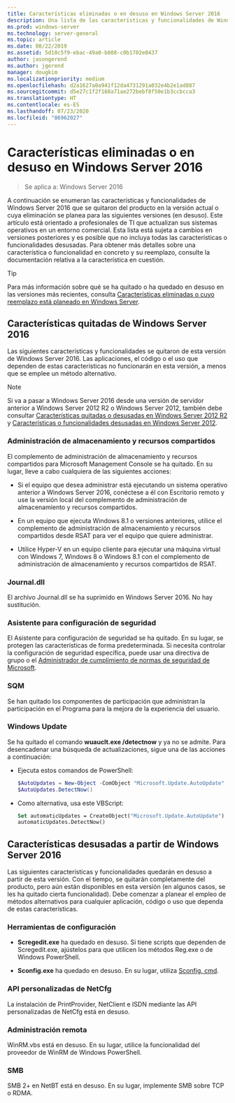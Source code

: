 ```yaml
---
title: Características eliminadas o en desuso en Windows Server 2016
description: Una lista de las características y funcionalidades de Windows Server 2016 que se quitaron del producto en la versión actual o cuya eliminación se planea para las siguientes versiones (en desuso). Este artículo está orientado a profesionales de TI que actualizan sus sistemas operativos en un entorno comercial.
ms.prod: windows-server
ms.technology: server-general
ms.topic: article
ms.date: 08/22/2019
ms.assetid: 5d10c5f9-ebac-49a0-b808-c0b1702e0437
author: jasongerend
ms.author: jgerend
manager: dougkim
ms.localizationpriority: medium
ms.openlocfilehash: d2a1627a0a941f12da4731291a032e4b2e1ad887
ms.sourcegitcommit: d5e27c1f2f168a71ae272bebf8f50e1b3ccbcca3
ms.translationtype: HT
ms.contentlocale: es-ES
ms.lasthandoff: 07/23/2020
ms.locfileid: "86962027"
---
```

# <a name="features-removed-or-deprecated-in--windows-server-2016"></a>Características eliminadas o en desuso en Windows Server 2016

>Se aplica a: Windows Server 2016

A continuación se enumeran las características y funcionalidades de Windows Server 2016 que se quitaron del producto en la versión actual o cuya eliminación se planea para las siguientes versiones (en desuso). Este artículo está orientado a profesionales de TI que actualizan sus sistemas operativos en un entorno comercial. Esta lista está sujeta a cambios en versiones posteriores y es posible que no incluya todas las características o funcionalidades desusadas. Para obtener más detalles sobre una característica o funcionalidad en concreto y su reemplazo, consulte la documentación relativa a la característica en cuestión.

> [!TIP]
> Para más información sobre qué se ha quitado o ha quedado en desuso en las versiones más recientes, consulta [Características eliminadas o cuyo reemplazo está planeado en Windows Server](../get-started-19/removed-features.md).

## <a name="features-removed-from-windows-server-2016"></a>Características quitadas de Windows Server 2016

Las siguientes características y funcionalidades se quitaron de esta versión de Windows Server 2016. Las aplicaciones, el código o el uso que dependen de estas características no funcionarán en esta versión, a menos que se emplee un método alternativo.  

> [!NOTE]  
> Si va a pasar a Windows Server 2016 desde una versión de servidor anterior a Windows Server 2012 R2 o Windows Server 2012, también debe consultar [Características quitadas o desusadas en Windows Server 2012 R2](/previous-versions/windows/it-pro/windows-server-2012-R2-and-2012/dn303411(v=ws.11)) y [Características o funcionalidades desusadas en Windows Server 2012](/previous-versions/windows/it-pro/windows-server-2012-R2-and-2012/hh831568(v=ws.11)).  

### <a name="share-and-storage-management"></a>Administración de almacenamiento y recursos compartidos

El complemento de administración de almacenamiento y recursos compartidos para Microsoft Management Console se ha quitado. En su lugar, lleve a cabo cualquiera de las siguientes acciones:  

-   Si el equipo que desea administrar está ejecutando un sistema operativo anterior a Windows Server 2016, conéctese a él con Escritorio remoto y use la versión local del complemento de administración de almacenamiento y recursos compartidos.  

-   En un equipo que ejecuta Windows 8.1 o versiones anteriores, utilice el complemento de administración de almacenamiento y recursos compartidos desde RSAT para ver el equipo que quiere administrar.  

-   Utilice Hyper-V en un equipo cliente para ejecutar una máquina virtual con Windows 7, Windows 8 o Windows 8.1 con el complemento de administración de almacenamiento y recursos compartidos de RSAT.  

### <a name="journaldll"></a>Journal.dll

El archivo Journal.dll se ha suprimido en Windows Server 2016. No hay sustitución.  

### <a name="security-configuration-wizard"></a>Asistente para configuración de seguridad

El Asistente para configuración de seguridad se ha quitado. En su lugar, se protegen las características de forma predeterminada. Si necesita controlar la configuración de seguridad específica, puede usar una directiva de grupo o el [Administrador de cumplimiento de normas de seguridad de Microsoft](/previous-versions/tn-archive/cc936627(v=technet.10)).  

### <a name="sqm"></a>SQM

Se han quitado los componentes de participación que administran la participación en el Programa para la mejora de la experiencia del usuario. 

### <a name="windows-update"></a>Windows Update

Se ha quitado el comando **wuauclt.exe /detectnow** y ya no se admite. Para desencadenar una búsqueda de actualizaciones, sigue una de las acciones a continuación:

- Ejecuta estos comandos de PowerShell:
    ````powershell
    $AutoUpdates = New-Object -ComObject "Microsoft.Update.AutoUpdate"
    $AutoUpdates.DetectNow()
    ````

- Como alternativa, usa este VBScript:
    ````vb
    Set automaticUpdates = CreateObject("Microsoft.Update.AutoUpdate")
    automaticUpdates.DetectNow()
    ````

## <a name="features-deprecated-starting-with-windows-server-2016"></a>Características desusadas a partir de Windows Server 2016

Las siguientes características y funcionalidades quedarán en desuso a partir de esta versión. Con el tiempo, se quitarán completamente del producto, pero aún están disponibles en esta versión (en algunos casos, se les ha quitado cierta funcionalidad). Debe comenzar a planear el empleo de métodos alternativos para cualquier aplicación, código o uso que dependa de estas características.  

### <a name="configuration-tools"></a>Herramientas de configuración  

-   **Scregedit.exe** ha quedado en desuso. Si tiene scripts que dependen de Scregedit.exe, ajústelos para que utilicen los métodos Reg.exe o de Windows PowerShell.  

-   **Sconfig.exe** ha quedado en desuso. En su lugar, utiliza [Sconfig. cmd](./sconfig-on-ws2016.md). 

### <a name="netcfg-custom-apis"></a>API personalizadas de NetCfg

La instalación de PrintProvider, NetClient e ISDN mediante las API personalizadas de NetCfg está en desuso.  

### <a name="remote-management"></a>Administración remota  

WinRM.vbs está en desuso. En su lugar, utilice la funcionalidad del proveedor de WinRM de Windows PowerShell.  

### <a name="smb"></a>SMB

SMB 2+ en NetBT está en desuso. En su lugar, implemente SMB sobre TCP o RDMA. 
